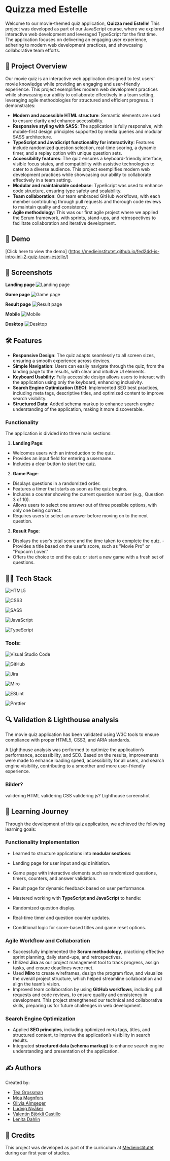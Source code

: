 
# Quizza med Estelle
Welcome to our movie-themed quiz application, **Quizza med Estelle**! This project was developed as part of our JavaScript course, where we explored interactive web development and leveraged TypeScript for the first time. The application focuses on delivering an engaging user experience, adhering to modern web development practices, and showcasing collaborative team efforts. 
## 🚀 Project Overview 
Our movie quiz is an interactive web application designed to test users' movie knowledge while providing an engaging and user-friendly experience. This project exemplifies modern web development practices while showcasing our ability to collaborate effectively in a team setting, leveraging agile methodologies for structured and efficient progress. It demonstrates:

 - **Modern and accessible HTML structure**: Semantic elements are used to ensure clarity and enhance accessibility.
 - **Responsive styling with SASS**: The application is fully responsive, with mobile-first design principles supported by media queries and modular SASS architecture.
 - **TypeScript and JavaScript functionality for interactivity**: Features include randomized question selection, real-time scoring, a dynamic timer, and a replay option with unique question sets.
 - **Accessibility features**: The quiz ensures a keyboard-friendly interface, visible focus states, and compatibility with assistive technologies to cater to a diverse audience. This project exemplifies modern web development practices while showcasing our ability to collaborate effectively in a team setting.  
- **Modular and maintainable codebase**: TypeScript was used to enhance code structure, ensuring type safety and scalability.
 - **Team collaboration**: Our team embraced GitHub workflows, with each member contributing through pull requests and thorough code reviews to maintain quality and consistency.
 - **Agile methodology**: This was our first agile project where we applied the Scrum framework, with sprints, stand-ups, and retrospectives to facilitate collaboration and iterative development.   

## 🎥 Demo 
[Click here to view the demo] (https://medieinstitutet.github.io/fed24d-js-intro-inl-2-quiz-team-estelle/)
## 📸 Screenshots 
**Landing page**
![Landing page](assets/screenshots/front-page-desktop.jpg)


**Game page**
![Game page](assets/screenshots/front-page-desktop.jpg)


**Result page**
![Result page](assets/screenshots/front-page-desktop.jpg)


**Mobile**
![Mobile](assets/screenshots/front-page-desktop.jpg)


**Desktop**
![Desktop](assets/screenshots/front-page-desktop.jpg)

## 🛠️ Features 
- **Responsive Design**: The quiz adapts seamlessly to all screen sizes, ensuring a smooth experience across devices.
 - **Simple Navigation**: Users can easily navigate through the quiz, from the landing page to the results, with clear and intuitive UI elements.
 - **Keyboard Usability**: Fully accessible design allows users to interact with the application using only the keyboard, enhancing inclusivity.  
- **Search Engine Optimization (SEO)**: Implemented SEO best practices, including meta tags, descriptive titles, and optimized content to improve search visibility. 
- **Structured Data**: Added schema markup to enhance search engine understanding of the application, making it more discoverable.  

### Functionality
The application is divided into three main sections:
 1. **Landing Page**: 
 - Welcomes users with an introduction to the quiz. 
 - Provides an input field for entering a username. 
 - Includes a clear button to start the quiz. 

2. **Game Page**: 
- Displays questions in a randomized order. 
- Features a timer that starts as soon as the quiz begins. 
- Includes a counter showing the current question number (e.g., Question 3 of 10). 
- Allows users to select one answer out of three possible options, with only one being correct. 
- Requires users to select an answer before moving on to the next question.

 3. **Result Page**:
 - Displays the user’s total score and the time taken to complete the quiz. - Provides a title based on the user’s score, such as "Movie Pro" or "Popcorn Lover." 
 - Offers the choice to end the quiz or start a new game with a fresh set of questions. 

## 🧑‍💻 Tech Stack 
![HTML5](https://img.shields.io/badge/html5-%23E34F26.svg?style=for-the-badge&logo=html5&logoColor=white)

![CSS3](https://img.shields.io/badge/css3-%231572B6.svg?style=for-the-badge&logo=css3&logoColor=white)

![SASS](https://img.shields.io/badge/SASS-hotpink.svg?style=for-the-badge&logo=SASS&logoColor=white)

![JavaScript](https://img.shields.io/badge/javascript-%23323330.svg?style=for-the-badge&logo=javascript&logoColor=%23F7DF1E)

![TypeScript](https://img.shields.io/badge/typescript-%23007ACC.svg?style=for-the-badge&logo=typescript&logoColor=white) 

### Tools:  
![Visual Studio Code](https://img.shields.io/badge/Visual%20Studio%20Code-0078d7.svg?style=for-the-badge&logo=visual-studio-code&logoColor=white)

![GitHub](https://img.shields.io/badge/github-%23121011.svg?style=for-the-badge&logo=github&logoColor=white)

![Jira](https://img.shields.io/badge/jira-%230A0FFF.svg?style=for-the-badge&logo=jira&logoColor=white)

![Miro](https://img.shields.io/badge/Miro-F7C922?style=for-the-badge&logo=Miro&logoColor=050036) 

![ESLint](https://img.shields.io/badge/ESLint-4B3263?style=for-the-badge&logo=eslint&logoColor=white)

![Prettier](https://img.shields.io/badge/prettier-%23F7B93E.svg?style=for-the-badge&logo=prettier&logoColor=black) 



## 🔍 Validation & Lighthouse analysis 
The movie quiz application has been validated using W3C tools to ensure compliance with proper HTML5, CSS3, and ARIA standards.

A Lighthouse analysis was performed to optimize the application’s performance, accessibility, and SEO. Based on the results, improvements were made to enhance loading speed, accessibility for all users, and search engine visibility, contributing to a smoother and more user-friendly experience.  

### Bilder? 
validering HTML 
validering CSS 
validering js?
Lighthouse screenshot 

## 🎯 Learning Journey 
Through the development of this quiz application, we achieved the following learning goals:   

### Functionality Implementation 
- Learned to structure applications into **modular sections**: 
- Landing page for user input and quiz initiation.
- Game page with interactive elements such as randomized questions, timers, counters, and answer validation.
- Result page for dynamic feedback based on user performance. 

- Mastered working with **TypeScript and JavaScript** to handle:
- Randomized question display. 
- Real-time timer and question counter updates.
- Conditional logic for score-based titles and game reset options. 

### Agile Workflow and Collaboration
- Successfully implemented the **Scrum methodology**, practicing effective sprint planning, daily stand-ups, and retrospectives.
- Utilized **Jira** as our project management tool to track progress, assign tasks, and ensure deadlines were met.   
- Used **Miro** to create wireframes, design the program flow, and visualize the overall project structure, which helped streamline collaboration and align the team’s vision.  
- Improved team collaboration by using **GitHub workflows**, including pull requests and code reviews, to ensure quality and consistency in development. 
This project strengthened our technical and collaborative skills, preparing us for future challenges in web development.  

### Search Engine Optimization 
- Applied **SEO principles**, including optimized meta tags, titles, and structured content, to improve the application’s visibility in search results.
- Integrated **structured data (schema markup)** to enhance search engine understanding and presentation of the application.   

## ✍️ Authors 
Created by: 
- [Tea Grossman](https://github.com/TeaGross) 
- [Moa Magnfors ](https://github.com/mainforce) 
- [Olivia Almseger ](https://github.com/oliviaalmseger) 
- [Ludvig Nyåker](https://github.com/LcNyaker) 
- [Valentin Björkli Castillo](https://github.com/Valentin-dot-com) 
- [Lenita Dahlin](https://github.com/LDMI-24) 

## 🤝 Credits
This project was developed as part of the curriculum at [Medieinstitutet](https://medieinstitutet.se/) during our first year of studies.
